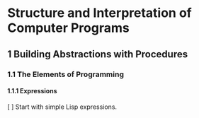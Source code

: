 # Structure and Interpretation of Computer Programs

## 1 Building Abstractions with Procedures

### 1.1 The Elements of Programming

#### 1.1.1 Expressions
[ ] Start with simple Lisp expressions.